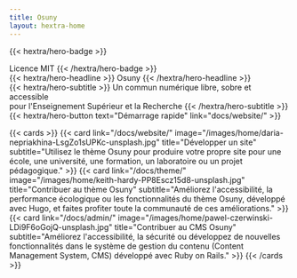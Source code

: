 ```yaml
---
title: Osuny
layout: hextra-home
---
```



{{< hextra/hero-badge >}}
  <div class="w-2 h-2 rounded-full bg-primary-400"></div>
  <span>Licence MIT</span>
{{< /hextra/hero-badge >}}

<div class="mt-6 mb-6">
{{< hextra/hero-headline >}}
  Osuny
{{< /hextra/hero-headline >}}
</div>

<div class="mb-12">
{{< hextra/hero-subtitle >}}
  Un commun numérique libre, sobre et accessible<br class="sm:block hidden" />
  pour l'Enseignement Supérieur et la Recherche
{{< /hextra/hero-subtitle >}}
</div>

<div class="mb-6">
{{< hextra/hero-button text="Démarrage rapide" link="docs/website/" >}}
</div>

{{< cards >}}
  {{< card  link="/docs/website/" 
            image="/images/home/daria-nepriakhina-LsgZo1sUPKc-unsplash.jpg"
            title="Développer un site" 
            subtitle="Utilisez le thème Osuny pour produire votre propre site pour une école, une université, une formation, un laboratoire ou un projet pédagogique." >}}
  {{< card  link="/docs/theme/" 
            image="/images/home/keith-hardy-PP8Escz15d8-unsplash.jpg"
            title="Contribuer au thème Osuny" 
            subtitle="Améliorez l'accessibilité, la performance écologique ou les fonctionnalités du thème Osuny, développé avec Hugo, et faites profiter toute la communauté de ces améliorations." >}}
  {{< card  link="/docs/admin/" 
            image="/images/home/pawel-czerwinski-LDi9F6oGojQ-unsplash.jpg"
            title="Contribuer au CMS Osuny" 
            subtitle="Améliorez l'accessibilité, la sécurité ou développez de nouvelles fonctionnalités dans le système de gestion du contenu (Content Management System, CMS) développé avec Ruby on Rails." >}}
{{< /cards >}}
